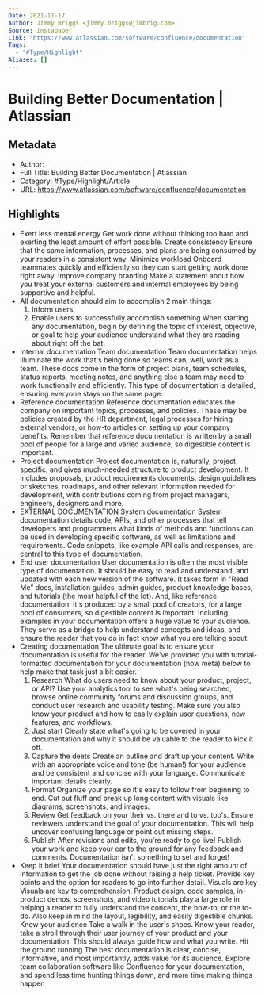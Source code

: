 ```yaml
---
Date: 2021-11-17
Author: Jimmy Briggs <jimmy.briggs@jimbrig.com>
Source: instapaper
Link: "https://www.atlassian.com/software/confluence/documentation"
Tags:
  - "#Type/Highlight"
Aliases: []
---
```


# Building Better Documentation | Atlassian

## Metadata

* Author: 
* Full Title: Building Better Documentation | Atlassian
* Category: #Type/Highlight/Article
* URL: https://www.atlassian.com/software/confluence/documentation

## Highlights

* Exert less mental energy
  Get work done without thinking too hard and exerting the least amount of effort possible.
  Create consistency
  Ensure that the same information, processes, and plans are being consumed by your readers in a consistent way.
  Minimize workload
  Onboard teammates quickly and efficiently so they can start getting work done right away.
  Improve company branding
  Make a statement about how you treat your external customers and internal employees by being supportive and helpful.
* All documentation should aim to accomplish 2 main things:
  1. Inform users
  1. Enable users to successfully accomplish something
     When starting any documentation, begin by defining the topic of interest, objective, or goal to help your audience understand what they are reading about right off the bat.
* Internal documentation
  Team documentation
  Team documentation helps illuminate the work that's being done so teams can, well, work as a team. These docs come in the form of project plans, team schedules, status reports, meeting notes, and anything else a team may need to work functionally and efficiently. This type of documentation is detailed, ensuring everyone stays on the same page.
* Reference documentation
  Reference documentation educates the company on important topics, processes, and policies. These may be policies created by the HR department, legal processes for hiring external vendors, or how-to articles on setting up your company benefits. Remember that reference documentation is written by a small pool of people for a large and varied audience, so digestible content is important.
* Project documentation
  Project documentation is, naturally, project specific, and gives much-needed structure to product development. It includes proposals, product requirements documents, design guidelines or sketches, roadmaps, and other relevant information needed for development, with contributions coming from project managers, engineers, designers and more.
* EXTERNAL DOCUMENTATION
  System documentation
  System documentation details code, APIs, and other processes that tell developers and programmers what kinds of methods and functions can be used in developing specific software, as well as limitations and requirements. Code snippets, like example API calls and responses, are central to this type of documentation.
* End user documentation
  User documentation is often the most visible type of documentation. It should be easy to read and understand, and updated with each new version of the software. It takes form in "Read Me" docs, installation guides, admin guides, product knowledge bases, and tutorials (the most helpful of the lot). And, like reference documentation, it's produced by a small pool of creators, for a large pool of consumers, so digestible content is important.
  Including examples in your documentation offers a huge value to your audience. They serve as a bridge to help understand concepts and ideas, and ensure the reader that you do in fact know what you are talking about.
* Creating documentation
  The ultimate goal is to ensure your documentation is useful for the reader. We've provided you with tutorial-formatted documentation for your documentation (how meta) below to help make that task just a bit easier.
  1. Research
     What do users need to know about your product, project, or API? Use your analytics tool to see what's being searched, browse online community forums and discussion groups, and conduct user research and usability testing. Make sure you also know your product and how to easily explain user questions, new features, and workflows.
  1. Just start
     Clearly state what's going to be covered in your documentation and why it should be valuable to the reader to kick it off.
  1. Capture the deets
     Create an outline and draft up your content. Write with an appropriate voice and tone (be human!) for your audience and be consistent and concise with your language. Communicate important details clearly.
  1. Format
     Organize your page so it's easy to follow from beginning to end. Cut out fluff and break up long content with visuals like diagrams, screenshots, and images.
  1. Review
     Get feedback on your their vs. there and to vs. too's. Ensure reviewers understand the goal of your documentation. This will help uncover confusing language or point out missing steps.
  1. Publish
     After revisions and edits, you're ready to go live! Publish your work and keep your ear to the ground for any feedback and comments. Documentation isn't something to set and forget!
* Keep it brief
  Your documentation should have just the right amount of information to get the job done without raising a help ticket. Provide key points and the option for readers to go into further detail.
  Visuals are key
  Visuals are key to comprehension. Product design, code samples, in-product demos, screenshots, and video tutorials play a large role in helping a reader to fully understand the concept, the how-to, or the to-do. Also keep in mind the layout, legibility, and easily digestible chunks.
  Know your audience
  Take a walk in the user's shoes. Know your reader, take a stroll through their user journey of your product and your documentation. This should always guide how and what you write.
  Hit the ground running
  The best documentation is clear, concise, informative, and most importantly, adds value for its audience. Explore team collaboration software like Confluence for your documentation, and spend less time hunting things down, and more time making things happen
